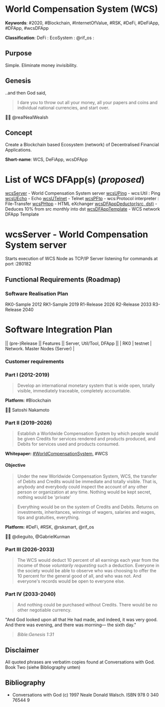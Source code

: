 # World Compensation System (WCS)
__Keywords__: #2020, #Blockchain, #InternetOfValue, #RSK, #DeFi, #DeFiApp, #DFApp, #wcsDFApp

__Classification__: DeFi : EcoSystem : @rif_os : 

## Purpose 

Simple. Eliminate money invisibility.

## Genesis 

..and then God said, 
> I dare you to throw out all your money, all your papers and coins and individual national currencies, and start over.

🙏🏽 @realNealWealsh

## Concept

Create a Blockchain based Ecosystem (network) of Decentralised Financial Applications.

__Short-name__: WCS, DeFiApp, wcsDFApp

# List of WCS DFApp(s) (*proposed*)

   [wcsServer](https://www.google.com) - World Compensation System server
   [wcsUPing](wcsPing) - wcs:Util : Ping
   [wcsUEcho](wcs) - Echo
   [wcsUTelnet](wcs) - Telnet
   [wcsPFtp](wcs) - wcs:Protocol interpreter : File-Transfer
   [wcsPHtpp](wcs) - HTML eXchanger
   [wcsDFAppDeductor(src, dst)]() - Deduces 10% from src *monthly* into dst 
   [wcsDFAppTemplate](wcsDFApp) - WCS network DFApp Template

# wcsServer - World Compensation System server

Starts execution of WCS Node as TCP/IP Server listening for commands at port :280182

## Functional Requirements (Roadmap)

### Software Realisation Plan
RK0-Sample 2012
RK1-Sample 2019
R1-Release 2026
R2-Release 2033
R3-Release 2040

# Software Integration Plan

|| (pre-)Release || Features || Server, Util/Tool, DFApp ||
| RK0 | testnet | Network. Master Nodes (Server) |

### Customer requirements
### Part I (2012-2019)

> Develop an international monetary system that is wide open, totally visible, immediately traceable, completely accountable. 

__Platform:__ #Blockchain

🙏🏽 Satoshi Nakamoto

### Part II (2019-2026)

> Establish a Worldwide Compensation System by which people would be given Credits for services rendered and products produced, and Debits for services used and products consumed.

__Whitepaper:__ [#WorldCompensationSystem](#worldcompensation), #WCS 

#### Objective
> Under the new Worldwide Compensation System, WCS, the transfer of Debits and Credits would be immediate and totally visible.
> That is, anybody and everybody could inspect the account of any other person or organization at any time.
> Nothing would be kept secret, nothing would be 'private'

> Everything would be on the system of Credits and Debits.
> Returns on investments, inheritances, winnings of wagers, salaries and wages, tips and gratuities, everything.

__Platform:__ #DeFi, #RSK, @rsksmart, @rif_os

🙏🏽 @dieguito, @GabrielKurman


### Part III (2026-2033)

> The WCS would deduct 10 percent of all earnings each year from the income of those *voluntarily requesting* such a deduction.
> Everyone in the society would be able to observe who was choosing to offer the 10 percent for the general good of all, and who was not.
> And everyone's records would be open to everyone else.

### Part IV (2033-2040)

> And nothing could be purchased without Credits.
> There would be no other negotiable currency.


"And God looked upon all that He had made, and indeed, it was very good. And there was evening, and there was morning— the sixth day."
> _Bible:Genesis 1:31_

## Disclaimer

All quoted phrases are verbatim copies found at Conversations with God. Book Two (siehe Bibliography unten)

## Bibliography
- Conversations with God (c) 1997 Neale Donald Walsch. ISBN 978 0 340 76544 9

